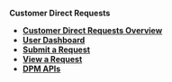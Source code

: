 
<strong>Customer Direct Requests<strong>
<ul>
<li><a href="/articles/DPM/04_Customer_Direct_Requests/01_Customer_Direct_Requests_Overview.md">Customer Direct Requests Overview</a></li>
<li><a href="/articles/DPM/04_Customer_Direct_Requests/02_Customer_Direct_Requests_Dashboard.md">User Dashboard</li>
<li><a href="/articles/DPM/04_Customer_Direct_Requests/03_Customer_Direct_Requests_Submit.md">Submit a Request</li>
<li><a href="/articles/DPM/04_Customer_Direct_Requests/04_Customer_Direct_Requests_View.md">View a Request</li>
<li><a href="/articles/DPM/04_Customer_Direct_Requests/05_Customer_Direct_Requests_APIs.md">DPM APIs</li>

</ul>
